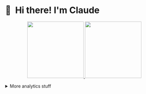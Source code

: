 # 👋 &nbsp;Hi there! I'm Claude

<p align="center">
<a href="https://github.com/anuraghazra/github-readme-stats">
  <img height="180em" src="https://github-readme-stats-eight-theta.vercel.app/api?username=claudealdric&show_icons=true&theme=vue-dark&include_all_commits=true&count_private=true" />
  <img height="180em" src="https://github-readme-stats-eight-theta.vercel.app/api/top-langs/?username=claudealdric&layout=compact&exclude_lang=java+r&theme=vue-dark" />
</a>
</p>

<details>
  <summary>
    More analytics stuff
  </summary>
  
  <br />
  
<!--START_SECTION:waka-->
![Lines of code](https://img.shields.io/badge/From%20Hello%20World%20I%27ve%20Written-505616%20lines%20of%20code-blue)

**I'm a Night 🦉** 

```text
🌞 Morning    235 commits    ███░░░░░░░░░░░░░░░░░░░░░░   14.65% 
🌆 Daytime    486 commits    ███████░░░░░░░░░░░░░░░░░░   30.3% 
🌃 Evening    518 commits    ████████░░░░░░░░░░░░░░░░░   32.29% 
🌙 Night      365 commits    █████░░░░░░░░░░░░░░░░░░░░   22.76%

```
📅 **I'm Most Productive on Thursday** 

```text
Monday       298 commits    ████░░░░░░░░░░░░░░░░░░░░░   18.58% 
Tuesday      272 commits    ████░░░░░░░░░░░░░░░░░░░░░   16.96% 
Wednesday    225 commits    ███░░░░░░░░░░░░░░░░░░░░░░   14.03% 
Thursday     352 commits    █████░░░░░░░░░░░░░░░░░░░░   21.95% 
Friday       226 commits    ███░░░░░░░░░░░░░░░░░░░░░░   14.09% 
Saturday     144 commits    ██░░░░░░░░░░░░░░░░░░░░░░░   8.98% 
Sunday       87 commits     █░░░░░░░░░░░░░░░░░░░░░░░░   5.42%

```


📊 **This Week I Spent My Time On** 

```text
⌚︎ Time Zone: America/New_York

💬 Programming Languages: 
JSON                     5 hrs 18 mins       ██████████░░░░░░░░░░░░░░░   42.82% 
TypeScript               4 hrs 13 mins       ████████░░░░░░░░░░░░░░░░░   34.08% 
JavaScript               2 hrs 12 mins       ████░░░░░░░░░░░░░░░░░░░░░   17.78% 
CSV                      14 mins             ░░░░░░░░░░░░░░░░░░░░░░░░░   1.96% 
HTML                     13 mins             ░░░░░░░░░░░░░░░░░░░░░░░░░   1.78%

🔥 Editors: 
VS Code                  12 hrs 24 mins      █████████████████████████   100.0%

🐱‍💻 Projects: 
dod-msep-job-feed-schedul8 hrs 18 mins       ████████████████░░░░░░░░░   66.88% 
dod-msep-client          2 hrs 18 mins       ████░░░░░░░░░░░░░░░░░░░░░   18.54% 
sandbox                  1 hr 37 mins        ███░░░░░░░░░░░░░░░░░░░░░░   13.04% 
dod-msep-job-feed-ingeste10 mins             ░░░░░░░░░░░░░░░░░░░░░░░░░   1.35% 
dod-msep-partners-api    1 min               ░░░░░░░░░░░░░░░░░░░░░░░░░   0.16%

💻 Operating System: 
Linux                    12 hrs 24 mins      █████████████████████████   100.0% 
Windows                  0 secs              ░░░░░░░░░░░░░░░░░░░░░░░░░   0.0%

```


<!--END_SECTION:waka-->
</details>
